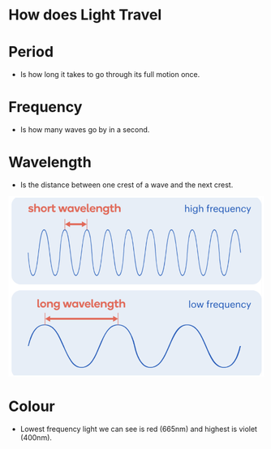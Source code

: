 # How does Light Travel

# Period

- Is how long it takes to go through its full motion once.

# Frequency

- Is how many waves go by in a second.

# Wavelength

- Is the distance between one crest of a wave and the next crest.

![image.png](Subject-Notes/Science/Physics/How%20does%20Light%20Travel/image.png)

# Colour

- Lowest frequency light we can see is red (665nm) and highest is violet (400nm).